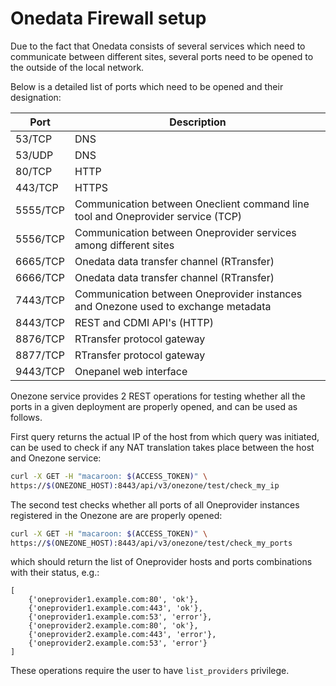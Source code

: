 # Onedata Firewall setup

Due to the fact that Onedata consists of several services which need to communicate between different sites, several ports need to be opened to the outside of the local network.

Below is a detailed list of ports which need to be opened and their designation:

| Port      |  Description |
|-----------|--------------|
| 53/TCP    |  DNS    |
| 53/UDP    |  DNS    |
| 80/TCP    | HTTP    |
| 443/TCP   | HTTPS   |
| 5555/TCP  | Communication between Oneclient command line tool and Oneprovider service (TCP) |
| 5556/TCP    | Communication between Oneprovider services among different sites |
| 6665/TCP  | Onedata data transfer channel (RTransfer) |
| 6666/TCP  | Onedata data transfer channel (RTransfer) |
| 7443/TCP  | Communication between Oneprovider instances and Onezone used to exchange metadata  |
| 8443/TCP  | REST and CDMI API's  (HTTP) |
| 8876/TCP  | RTransfer protocol gateway |
| 8877/TCP  | RTransfer protocol gateway |
| 9443/TCP  | Onepanel web interface |


Onezone service provides 2 REST operations for testing whether all the ports in a given deployment are properly opened, and can be used as follows.

First query returns the actual IP of the host from which query was initiated, can be used to check if any NAT translation takes place between the host and Onezone service:
```bash
curl -X GET -H "macaroon: $(ACCESS_TOKEN)" \
https://$(ONEZONE_HOST):8443/api/v3/onezone/test/check_my_ip
```

The second test checks whether all ports of all Oneprovider instances registered in the Onezone are are properly opened:
```bash
curl -X GET -H "macaroon: $(ACCESS_TOKEN)" \
https://$(ONEZONE_HOST):8443/api/v3/onezone/test/check_my_ports
```
which should return the list of Oneprovider hosts and ports combinations with their status, e.g.:
```
[
    {'oneprovider1.example.com:80', 'ok'},
    {'oneprovider1.example.com:443', 'ok'},
    {'oneprovider1.example.com:53', 'error'},
    {'oneprovider2.example.com:80', 'ok'},
    {'oneprovider2.example.com:443', 'error'},
    {'oneprovider2.example.com:53', 'error'}
]
```

These operations require the user to have `list_providers` privilege.

